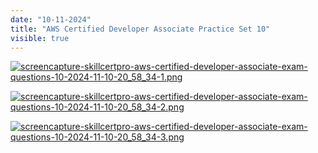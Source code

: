 ```yaml
---
date: "10-11-2024"
title: "AWS Certified Developer Associate Practice Set 10"
visible: true
---
```

<a href="/images/screencapture-skillcertpro-aws-certified-developer-associate-exam-questions-10-2024-11-10-20_58_34-1.png" target="_blank"><img src="/imagesscreencapture-skillcertpro-aws-certified-developer-associate-exam-questions-10-2024-11-10-20_58_34-1.png" alt="screencapture-skillcertpro-aws-certified-developer-associate-exam-questions-10-2024-11-10-20_58_34-1.png" /></a>

<a href="/images/screencapture-skillcertpro-aws-certified-developer-associate-exam-questions-10-2024-11-10-20_58_34-2.png" target="_blank"><img src="/imagesscreencapture-skillcertpro-aws-certified-developer-associate-exam-questions-10-2024-11-10-20_58_34-2.png" alt="screencapture-skillcertpro-aws-certified-developer-associate-exam-questions-10-2024-11-10-20_58_34-2.png" /></a>

<a href="/images/screencapture-skillcertpro-aws-certified-developer-associate-exam-questions-10-2024-11-10-20_58_34-3.png" target="_blank"><img src="/imagesscreencapture-skillcertpro-aws-certified-developer-associate-exam-questions-10-2024-11-10-20_58_34-3.png" alt="screencapture-skillcertpro-aws-certified-developer-associate-exam-questions-10-2024-11-10-20_58_34-3.png" /></a>


